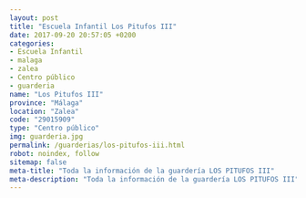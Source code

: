 ```yaml
---
layout: post
title: "Escuela Infantil Los Pitufos III"
date: 2017-09-20 20:57:05 +0200
categories:
- Escuela Infantil
- malaga
- zalea
- Centro público
- guarderia
name: "Los Pitufos III"
province: "Málaga"
location: "Zalea"
code: "29015909"
type: "Centro público"
img: guarderia.jpg
permalink: /guarderias/los-pitufos-iii.html
robot: noindex, follow
sitemap: false
meta-title: "Toda la información de la guardería LOS PITUFOS III"
meta-description: "Toda la información de la guardería LOS PITUFOS III"
---
```

